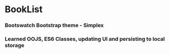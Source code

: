 # BookList
### Bootswatch Bootstrap theme - Simplex
### Learned OOJS, ES6 Classes, updating UI and persisting to local storage
